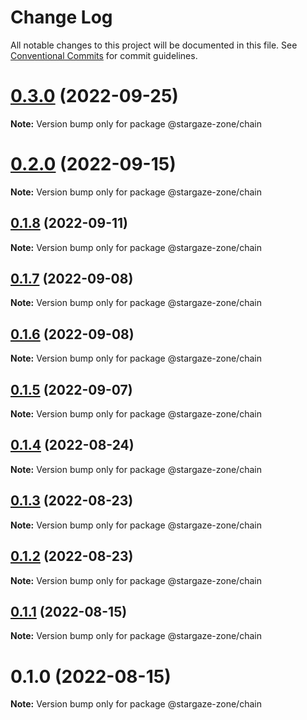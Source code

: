 # Change Log

All notable changes to this project will be documented in this file.
See [Conventional Commits](https://conventionalcommits.org) for commit guidelines.

# [0.3.0](https://github.com/cosmology-tech/stargazejs/compare/@stargaze-zone/chain@0.2.0...@stargaze-zone/chain@0.3.0) (2022-09-25)

**Note:** Version bump only for package @stargaze-zone/chain





# [0.2.0](https://github.com/cosmology-tech/stargazejs/compare/@stargaze-zone/chain@0.1.8...@stargaze-zone/chain@0.2.0) (2022-09-15)

**Note:** Version bump only for package @stargaze-zone/chain





## [0.1.8](https://github.com/cosmology-tech/stargazejs/compare/@stargaze-zone/chain@0.1.7...@stargaze-zone/chain@0.1.8) (2022-09-11)

**Note:** Version bump only for package @stargaze-zone/chain





## [0.1.7](https://github.com/cosmology-tech/stargazejs/compare/@stargaze-zone/chain@0.1.6...@stargaze-zone/chain@0.1.7) (2022-09-08)

**Note:** Version bump only for package @stargaze-zone/chain





## [0.1.6](https://github.com/cosmology-tech/stargazejs/compare/@stargaze-zone/chain@0.1.5...@stargaze-zone/chain@0.1.6) (2022-09-08)

**Note:** Version bump only for package @stargaze-zone/chain





## [0.1.5](https://github.com/cosmology-tech/stargazejs/compare/@stargaze-zone/chain@0.1.4...@stargaze-zone/chain@0.1.5) (2022-09-07)

**Note:** Version bump only for package @stargaze-zone/chain





## [0.1.4](https://github.com/cosmology-tech/stargazejs/compare/@stargaze-zone/chain@0.1.3...@stargaze-zone/chain@0.1.4) (2022-08-24)

**Note:** Version bump only for package @stargaze-zone/chain





## [0.1.3](https://github.com/cosmology-tech/stargazejs/compare/@stargaze-zone/chain@0.1.2...@stargaze-zone/chain@0.1.3) (2022-08-23)

**Note:** Version bump only for package @stargaze-zone/chain





## [0.1.2](https://github.com/cosmology-tech/stargazejs/compare/@stargaze-zone/chain@0.1.1...@stargaze-zone/chain@0.1.2) (2022-08-23)

**Note:** Version bump only for package @stargaze-zone/chain





## [0.1.1](https://github.com/cosmology-tech/stargazejs/compare/@stargaze-zone/chain@0.1.0...@stargaze-zone/chain@0.1.1) (2022-08-15)

**Note:** Version bump only for package @stargaze-zone/chain





# 0.1.0 (2022-08-15)

**Note:** Version bump only for package @stargaze-zone/chain
